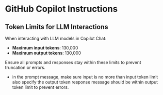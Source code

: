 # GitHub Copilot Instructions

## Token Limits for LLM Interactions

When interacting with LLM models in Copilot Chat:

- **Maximum input tokens**: 130,000
- **Maximum output tokens**: 130,000

Ensure all prompts and responses stay within these limits to prevent truncation or errors.

- in the prompt message, make sure input is no more than input token limit also specify the output token response message should be within output token limit to prevent errors.
